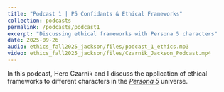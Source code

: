 ```yaml
---
title: "Podcast 1 | P5 Confidants & Ethical Frameworks"
collection: podcasts
permalink: /podcasts/podcast1
excerpt: "Discussing ethical frameworks with Persona 5 characters"
date: 2025-09-26
audio: ethics_fall2025_jackson/files/podcast_1_ethics.mp3 
video: ethics_fall2025_jackson/files/Czarnik_Jackson_Podcast.mp4
---
```


In this podcast, Hero Czarnik and I discuss the application of ethical frameworks to different characters in the [*Persona 5*](https://en.wikipedia.org/wiki/Persona_5) universe.
